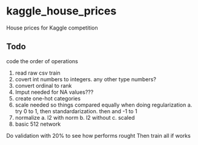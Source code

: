 # kaggle_house_prices
House prices for Kaggle competition

## Todo
code the order of operations
1. read raw csv train
2. covert int numbers to integers.  any other type numbers?
3. convert ordinal to rank
4. Imput needed for NA values???
5. create one-hot categories
6. scale needed so things compared equally when doing regularization
    a. try 0 to 1, then standardarization.  then and -1 to 1
7. normalize
    a. l2 with norm
    b. l2 without
    c. scaled
6. basic 512 network


Do validation with 20% to see how performs rought
Then train all if works

<!--6. later - maybe add in polynomials for a few of the categories with interactions. but NN should handle. TBD?-->


<!--scaler = preprocessing.StandardScaler().fit(X)-->
<!--scaler.transform(X) -->



<!--scaling?-->
<!--regularization?-->
<!--polynomial features? with interaction_only=True-->



